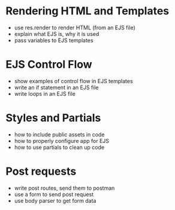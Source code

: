 # Rendering HTML and Templates

* use res.render to render HTML (from an EJS file)
* explain what EJS is, why it is used
* pass variables to EJS templates

# EJS Control Flow
* show examples of control flow in EJS templates
* write an if statement in an EJS file
* write loops in an EJS file

# Styles and Partials
* how to include public assets in code
* how to properly configure app for EJS
* how to use partials to clean up code

# Post requests
* write post routes, send them to postman
* use a form to send post request
* use body parser to get form data